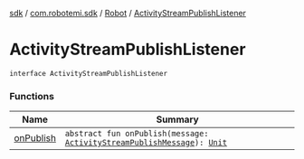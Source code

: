 [sdk](../../../index.md) / [com.robotemi.sdk](../../index.md) / [Robot](../index.md) / [ActivityStreamPublishListener](./index.md)

# ActivityStreamPublishListener

`interface ActivityStreamPublishListener`

### Functions

| Name | Summary |
|---|---|
| [onPublish](on-publish.md) | `abstract fun onPublish(message: `[`ActivityStreamPublishMessage`](../../../com.robotemi.sdk.activitystream/-activity-stream-publish-message/index.md)`): `[`Unit`](https://kotlinlang.org/api/latest/jvm/stdlib/kotlin/-unit/index.html) |

